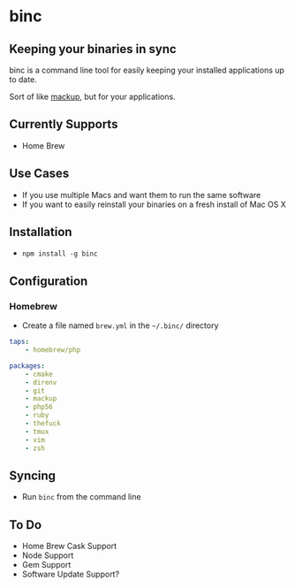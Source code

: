 # binc
## Keeping your binaries in sync

binc is a command line tool for easily keeping your installed applications up to date.

Sort of like [mackup](https://github.com/lra/mackup), but for your applications.

## Currently Supports

- Home Brew

## Use Cases

- If you use multiple Macs and want them to run the same software
- If you want to easily reinstall your binaries on a fresh install of Mac OS X

## Installation

- `npm install -g binc`

## Configuration

### Homebrew

- Create a file named `brew.yml` in the `~/.binc/` directory

```yml
taps:
    - homebrew/php

packages:
    - cmake
    - direnv
    - git
    - mackup
    - php56
    - ruby
    - thefuck
    - tmux
    - vim
    - zsh
```

## Syncing

- Run `binc` from the command line

## To Do

- Home Brew Cask Support
- Node Support
- Gem Support
- Software Update Support?

